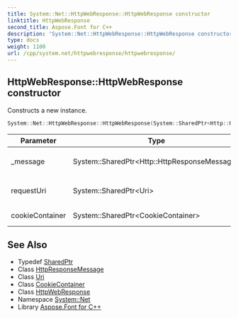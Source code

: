 ```yaml
---
title: System::Net::HttpWebResponse::HttpWebResponse constructor
linktitle: HttpWebResponse
second_title: Aspose.Font for C++
description: 'System::Net::HttpWebResponse::HttpWebResponse constructor. Constructs a new instance in C++.'
type: docs
weight: 1100
url: /cpp/system.net/httpwebresponse/httpwebresponse/
---
```

## HttpWebResponse::HttpWebResponse constructor


Constructs a new instance.

```cpp
System::Net::HttpWebResponse::HttpWebResponse(System::SharedPtr<Http::HttpResponseMessage> _message, System::SharedPtr<Uri> requestUri, System::SharedPtr<CookieContainer> cookieContainer)
```


| Parameter | Type | Description |
| --- | --- | --- |
| _message | System::SharedPtr\<Http::HttpResponseMessage\> | The response message. |
| requestUri | System::SharedPtr\<Uri\> | The resource's URI. |
| cookieContainer | System::SharedPtr\<CookieContainer\> | The cookie container. |

## See Also

* Typedef [SharedPtr](../../../system/sharedptr/)
* Class [HttpResponseMessage](../../../system.net.http/httpresponsemessage/)
* Class [Uri](../../../system/uri/)
* Class [CookieContainer](../../cookiecontainer/)
* Class [HttpWebResponse](../)
* Namespace [System::Net](../../)
* Library [Aspose.Font for C++](../../../)
